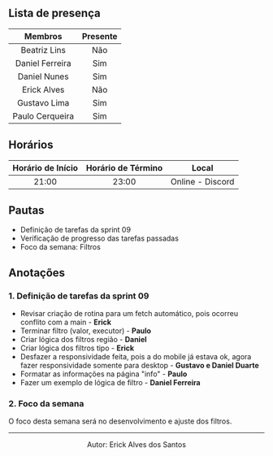 ## **Lista de presença**

| Membros        | Presente |
|:--------------:|:--------:|
| Beatriz Lins   | Não      |
| Daniel Ferreira| Sim      |
| Daniel Nunes   | Sim      |
| Erick Alves    | Não      |
| Gustavo Lima   | Sim      |
| Paulo Cerqueira| Sim      |

## Horários
| Horário de Início | Horário de Término | Local          |
|:-----------------:|:------------------:|:--------------:|
| 21:00            | 23:00             | Online - Discord|

## Pautas
- Definição de tarefas da sprint 09
- Verificação de progresso das tarefas passadas
- Foco da semana: Filtros

## Anotações

### 1. Definição de tarefas da sprint 09
- Revisar criação de rotina para um fetch automático, pois ocorreu conflito com a main - **Erick**
- Terminar filtro (valor, executor) - **Paulo**
- Criar lógica dos filtros região - **Daniel**
- Criar lógica dos filtros tipo - **Erick**
- Desfazer a responsividade feita, pois a do mobile já estava ok, agora fazer responsividade somente para desktop - **Gustavo e Daniel Duarte**
- Formatar as informações na página "info" - **Paulo**
- Fazer um exemplo de lógica de filtro - **Daniel Ferreira**

### 2. Foco da semana
O foco desta semana será no desenvolvimento e ajuste dos filtros.

---

<center>Autor: Erick Alves dos Santos</center>
